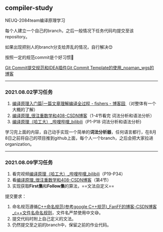 ## compiler-study
NEUQ-2084team编译原理学习

每个人建立一个自己的branch，之后一般情况下任务代码均提交至该repository。

如果出现把别人的branch分支给弄乱的情况，自行解决😊

按照一定的规范commit是个好习惯🤑

[Git Commit提交规范和IDEA插件Git Commit Template的使用_noaman_wgs的博客](https://blog.csdn.net/noaman_wgs/article/details/103429171)

***

### 2021.08.02学习任务

1. [编译原理入门篇|一篇文章理解编译全过程 - fishers - 博客园 ](https://www.cnblogs.com/fisherss/p/13905395.html)（对整体有一个大概的了解）
2. [编译原理_很注重数学和408-CSDN博客](https://blog.csdn.net/weixin_43633784/category_10323954.html?spm=1001.2014.3001.5482)（1-4节看完 词法分析和语法分析）
3. [编译原理（哈工大）_哔哩哔哩_bilibili](https://www.bilibili.com/video/BV1zW411t7YE?from=search&seid=12103613018222443557)（P1-P18 词法分析和语法分析)

学习完上面的内容，自己动手实现一个简单的**词法分析器**，任何语言都行，在8月8日之前将自己的项目推到github上面，每个人一个branch，之后会把大家拉进organization。

***

### 2021.08.09学习任务

1. 看完视频[编译原理（哈工大）_哔哩哔哩_bilibili](https://www.bilibili.com/video/BV1zW411t7YE?p=1)（P19-P34）
2. 看[编译原理_很注重数学和408-CSDN博客](https://blog.csdn.net/weixin_43633784/category_10323954.html?spm=1001.2014.3001.5482)（第4节）
3. 实现获取**First集**和**Follow集**的算法，==文法自定义==

提交要求：

1. 命名规范遵循[C++命名规范(参考google C++规范)_FanFF的博客-CSDN博客_c++文件名命名规则](https://blog.csdn.net/u014294166/article/details/52772133)，文件名严禁使用中文😅。
2. 提交代码时附上自己定义的文法。
3. 仍然提交至之前的branch中，保留之前的作业代码。

